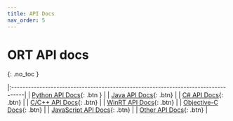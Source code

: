 ```yaml
---
title: API Docs
nav_order: 5
---
```

# ORT API docs
{: .no_toc }

|:----------------------------------------------------------------------------------|
| <span class="fs-5"> [Python API Docs](https://onnxruntime.ai/docs/api/python/api_summary.html){: .btn } </span>  | 
| <span class="fs-5"> [Java API Docs](https://onnxruntime.ai/docs/api/java/index.html){: .btn} </span>   | 
| <span class="fs-5"> [C# API Docs](./csharp-api){: .btn} </span>|
| <span class="fs-5"> [C/C++ API Docs](https://onnxruntime.ai/docs/api/c/){: .btn} </span>|
| <span class="fs-5"> [WinRT API Docs](https://docs.microsoft.com/en-us/windows/ai/windows-ml/api-reference){: .btn} </span>|
| <span class="fs-5"> [Objective-C Docs](https://onnxruntime.ai/docs/api/objectivec/index.html){: .btn} </span> |
| <span class="fs-5"> [JavaScript API Docs](https://onnxruntime.ai/docs/api/js/index.html){: .btn} </span>|
| <span class="fs-5"> [Other API Docs](./other-apis){: .btn} </span>|
